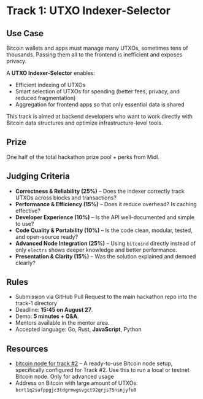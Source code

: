 # Track 1: UTXO Indexer-Selector

## Use Case
Bitcoin wallets and apps must manage many UTXOs, sometimes tens of thousands. Passing them all to the frontend is inefficient and exposes privacy.  

A **UTXO Indexer-Selector** enables:
- Efficient indexing of UTXOs
- Smart selection of UTXOs for spending (better fees, privacy, and reduced fragmentation)
- Aggregation for frontend apps so that only essential data is shared

This track is aimed at backend developers who want to work directly with Bitcoin data structures and optimize infrastructure-level tools.

## Prize
One half of the total hackathon prize pool + perks from Midl.

## Judging Criteria
- **Correctness & Reliability (25%)** – Does the indexer correctly track UTXOs across blocks and transactions?  
- **Performance & Efficiency (15%)** – Does it reduce overhead? Is caching effective?  
- **Developer Experience (10%)** – Is the API well-documented and simple to use?  
- **Code Quality & Portability (10%)** – Is the code clean, modular, tested, and open-source ready?  
- **Advanced Node Integration (25%)** – Using `bitcoind` directly instead of only `electrs` shows deeper knowledge and better performance.  
- **Presentation & Clarity (15%)** – Was the solution explained and demoed clearly?  

## Rules
- Submission via GitHub Pull Request to the main hackathon repo into the track-1 directory
- Deadline: **15:45 on August 27**.  
- Demo: **5 minutes + Q&A**.  
- Mentors available in the mentor area.  
- Accepted language: Go, Rust, **JavaScript**, Python

## Resources
- [bitcoin node for track #2](https://github.com/midl-xyz/bitcoin-asia-bitcoind) – A ready-to-use Bitcoin node setup, specifically configured for Track #2. Use this to run a local or testnet Bitcoin node. Only for advanced usage
- Address on Bitcoin with large amount of UTXOs: `bcrt1q2sufppgjc3tdgrmwgsvgct92qrjs75nsnjyfu0`
